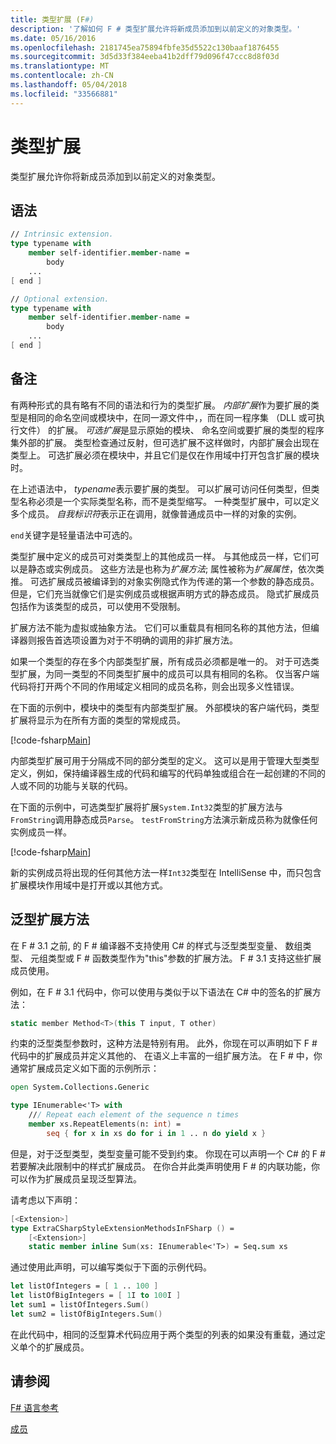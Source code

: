 ```yaml
---
title: 类型扩展 (F#)
description: '了解如何 F # 类型扩展允许将新成员添加到以前定义的对象类型。'
ms.date: 05/16/2016
ms.openlocfilehash: 2181745ea75894fbfe35d5522c130baaf1876455
ms.sourcegitcommit: 3d5d33f384eeba41b2dff79d096f47ccc8d8f03d
ms.translationtype: MT
ms.contentlocale: zh-CN
ms.lasthandoff: 05/04/2018
ms.locfileid: "33566881"
---
```

# <a name="type-extensions"></a>类型扩展

类型扩展允许你将新成员添加到以前定义的对象类型。

## <a name="syntax"></a>语法

```fsharp
// Intrinsic extension.
type typename with
    member self-identifier.member-name =
        body
    ...
[ end ]

// Optional extension.
type typename with
    member self-identifier.member-name =
        body
    ...
[ end ]
```

## <a name="remarks"></a>备注
有两种形式的具有略有不同的语法和行为的类型扩展。 *内部扩展*作为要扩展的类型是相同的命名空间或模块中，在同一源文件中，，而在同一程序集 （DLL 或可执行文件） 的扩展。 *可选扩展*是显示原始的模块、 命名空间或要扩展的类型的程序集外部的扩展。 类型检查通过反射，但可选扩展不这样做时，内部扩展会出现在类型上。 可选扩展必须在模块中，并且它们是仅在作用域中打开包含扩展的模块时。

在上述语法中， *typename*表示要扩展的类型。 可以扩展可访问任何类型，但类型名称必须是一个实际类型名称，而不是类型缩写。 一种类型扩展中，可以定义多个成员。 *自我标识符*表示正在调用，就像普通成员中一样的对象的实例。

`end`关键字是轻量语法中可选的。

类型扩展中定义的成员可对类类型上的其他成员一样。 与其他成员一样，它们可以是静态或实例成员。 这些方法是也称为*扩展方法*; 属性被称为*扩展属性*，依次类推。 可选扩展成员被编译到的对象实例隐式作为传递的第一个参数的静态成员。 但是，它们充当就像它们是实例成员或根据声明方式的静态成员。 隐式扩展成员包括作为该类型的成员，可以使用不受限制。

扩展方法不能为虚拟或抽象方法。 它们可以重载具有相同名称的其他方法，但编译器则报告首选项设置为对于不明确的调用的非扩展方法。

如果一个类型的存在多个内部类型扩展，所有成员必须都是唯一的。 对于可选类型扩展，为同一类型的不同类型扩展中的成员可以具有相同的名称。 仅当客户端代码将打开两个不同的作用域定义相同的成员名称，则会出现多义性错误。

在下面的示例中，模块中的类型有内部类型扩展。 外部模块的客户端代码，类型扩展将显示为在所有方面的类型的常规成员。

[!code-fsharp[Main](../../../samples/snippets/fsharp/lang-ref-2/snippet3701.fs)]

内部类型扩展可用于分隔成不同的部分类型的定义。 这可以是用于管理大型类型定义，例如，保持编译器生成的代码和编写的代码单独或组合在一起创建的不同的人或不同的功能与关联的代码。

在下面的示例中，可选类型扩展将扩展`System.Int32`类型的扩展方法与`FromString`调用静态成员`Parse`。 `testFromString`方法演示新成员称为就像任何实例成员一样。

[!code-fsharp[Main](../../../samples/snippets/fsharp/lang-ref-2/snippet3702.fs)]

新的实例成员将出现的任何其他方法一样`Int32`类型在 IntelliSense 中，而只包含扩展模块作用域中是打开或以其他方式。

## <a name="generic-extension-methods"></a>泛型扩展方法
在 F # 3.1 之前, 的 F # 编译器不支持使用 C# 的样式与泛型类型变量、 数组类型、 元组类型或 F # 函数类型作为"this"参数的扩展方法。 F # 3.1 支持这些扩展成员使用。

例如，在 F # 3.1 代码中，你可以使用与类似于以下语法在 C# 中的签名的扩展方法：

```csharp
static member Method<T>(this T input, T other)
```

约束的泛型类型参数时，这种方法是特别有用。 此外，你现在可以声明如下 F # 代码中的扩展成员并定义其他的、 在语义上丰富的一组扩展方法。 在 F # 中，你通常扩展成员定义如下面的示例所示：

```fsharp
open System.Collections.Generic

type IEnumerable<'T> with
    /// Repeat each element of the sequence n times
    member xs.RepeatElements(n: int) =
        seq { for x in xs do for i in 1 .. n do yield x }
```

但是，对于泛型类型，类型变量可能不受到约束。 你现在可以声明一个 C# 的 F # 若要解决此限制中的样式扩展成员。 在你合并此类声明使用 F # 的内联功能，你可以作为扩展成员呈现泛型算法。

请考虑以下声明：

```fsharp
[<Extension>]
type ExtraCSharpStyleExtensionMethodsInFSharp () =
    [<Extension>]
    static member inline Sum(xs: IEnumerable<'T>) = Seq.sum xs
```

通过使用此声明，可以编写类似于下面的示例代码。

```fsharp
let listOfIntegers = [ 1 .. 100 ]
let listOfBigIntegers = [ 1I to 100I ]
let sum1 = listOfIntegers.Sum()
let sum2 = listOfBigIntegers.Sum()
```

在此代码中，相同的泛型算术代码应用于两个类型的列表的如果没有重载，通过定义单个的扩展成员。


## <a name="see-also"></a>请参阅
[F# 语言参考](index.md)

[成员](members/index.md)
